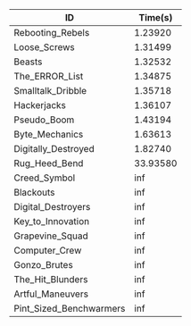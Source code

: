 |ID|Time(s)|
|-|-|
|Rebooting_Rebels|1.23920|
|Loose_Screws|1.31499|
|Beasts|1.32532|
|The_ERROR_List|1.34875|
|Smalltalk_Dribble|1.35718|
|Hackerjacks|1.36107|
|Pseudo_Boom|1.43194|
|Byte_Mechanics|1.63613|
|Digitally_Destroyed|1.82740|
|Rug_Heed_Bend|33.93580|
|Creed_Symbol|inf|
|Blackouts|inf|
|Digital_Destroyers|inf|
|Key_to_Innovation|inf|
|Grapevine_Squad|inf|
|Computer_Crew|inf|
|Gonzo_Brutes|inf|
|The_Hit_Blunders|inf|
|Artful_Maneuvers|inf|
|Pint_Sized_Benchwarmers|inf|

